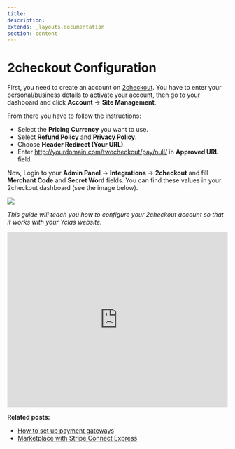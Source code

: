 ```yaml
---
title:
description:
extends: _layouts.documentation
section: content
---
```


# 2checkout Configuration


First, you need to create an account on  [2checkout](https://www.2checkout.com/). You have to enter your personal/business details to activate your account, then go to your dashboard and click  **Account**  ->  **Site Management**.

From there you have to follow the instructions:

-   Select the  **Pricing Currency**  you want to use.
-   Select  **Refund Policy**  and  **Privacy Policy**.
-   Choose  **Header Redirect (Your URL)**.
-   Enter http://yourdomain.com/twocheckout/pay/null/ in  **Approved URL**  field.

Now, Login to your **Admin Panel** ->  **Integrations**  ->  **2checkout**  and fill  **Merchant Code**  and  **Secret Word**  fields. You can find these values in your 2checkout dashboard (see the image below).

![](https://raw.githubusercontent.com/yclas/guides/master/images/2checkout.png)

*This guide will teach you how to configure your 2checkout account so that it works with your Yclas website.*


<iframe width="100%" height="400px" src="https://www.youtube.com/embed/ZrYKcSjHgEY" title="Yclas video" frameborder="0" allow="accelerometer; autoplay; clipboard-write; encrypted-media; gyroscope; picture-in-picture" allowfullscreen></iframe>

**Related posts:**

- [How to set up payment gateways](/docs/payment-set-up-payment-gateways)
- [Marketplace with Stripe Connect Express](/docs/payment-set-up-marketplace-with-srtipe-connect-express)
